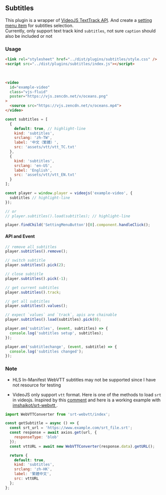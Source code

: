 ## Subtitles <!-- {docsify-ignore-all} -->

This plugin is a wrapper of [VideoJS TextTrack API](https://docs.videojs.com/docs/guides/text-tracks.html).
And create a [setting menu item](../features/setting-menu.md) for subtitles selection. <br>
Currently, only support text track kind `subtitles`, not sure `caption` should also be included or not

### Usage

```html inject keep
<link rel="stylesheet" href="../dist/plugins/subtitles/style.css" />
<script src="../dist/plugins/subtitles/index.js"></script>
```

<br />

```html inject
<video
  id="example-video"
  class="vjs-fluid"
  poster="https://vjs.zencdn.net/v/oceans.png"
>
  <source src="https://vjs.zencdn.net/v/oceans.mp4">
</video>
```

```js run
const subtitles = [
  {
    default: true, // highlight-line
    kind: 'subtitles',
    srclang: 'zh-TW',
    label: '中文（繁體）',
    src: 'assets/vtt/vtt_TC.txt'
  },
  {
    kind: 'subtitles',
    srclang: 'en-US',
    label: 'English',
    src: 'assets/vtt/vtt_EN.txt'
  }
];

const player = window.player = videojs('example-video', {
  subtitles // highlight-line
});

// or
// player.subtitles().load(subtitles); // highlight-line

player.findChild('SettingMenuButton')[0].component.handleClick();
```

#### API and Event

```js
// remove all subtitles
player.subtitles().remove();

// switch subtitle
player.subtitles().pick(2);

// close subtitle
player.subtitles().pick(-1);

// get current subtitles
player.subtitles().track;

// get all subtitles
player.subtitles().values();

// expect `values` and `track`, apis are chainable
player.subtitles().load(subtitles).pick(0);

player.on('subtitles', (event, subtitles) => {
  console.log('subtitles setup', subtitles);
});

player.on('subtitlechange', (event, subtitle) => {
  console.log('subtitles changed');
});
```

### Note

- HLS In-Manifest WebVTT subtitles may not be supported since I have not resource for testing

- VideoJS only support `vtt` format. Here is one of the methods to load `srt` in videojs. Inspired by this [comment](https://github.com/videojs/video.js/issues/4822#issuecomment-351939054) and here is a working example with [imshaikot/srt-webvtt
  ](https://github.com/imshaikot/srt-webvtt).

```js
import WebVTTConverter from 'srt-webvtt/index';

const getSubtitle = async () => {
  const srt_url = 'https://www.example.com/srt_file.srt';
  const response = await axios.get(url, {
    responseType: 'blob'
  });
  const vttURL = await new WebVTTConverter(response.data).getURL();

  return {
    default: true,
    kind: 'subtitles',
    srclang: 'zh-HK',
    label: '繁體中文',
    src: vttURL
  };
};
```

